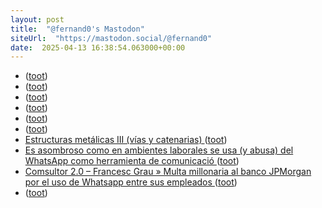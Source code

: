 ```yaml
---
layout: post
title:  "@fernand0's Mastodon"
siteUrl:  "https://mastodon.social/@fernand0"
date:  2025-04-13 16:38:54.063000+00:00
---
```

*  [ ](https://masto.es/@sebasesrad) ([toot](https://mastodon.social/@fernand0/114331637125049451))
*  [ ](https://mastodon.social/users/fernand0/statuses/114331635821323570/activity) ([toot](https://mastodon.social/users/fernand0/statuses/114331635821323570/activity))
*  [ ](https://mstdn.social/@ecosdelfuturo) ([toot](https://mastodon.social/@fernand0/114331622108897903))
*  [ ](https://mastodon.social/users/fernand0/statuses/114331619896108850/activity) ([toot](https://mastodon.social/users/fernand0/statuses/114331619896108850/activity))
*  [ ](https://mastodon.cl/@fSparza) ([toot](https://mastodon.social/@fernand0/114331619774232921))
*  [ ](https://mastodon.social/users/fernand0/statuses/114331616822964986/activity) ([toot](https://mastodon.social/users/fernand0/statuses/114331616822964986/activity))
*  [Estructuras metálicas III (vías y catenarias) ](https://arteyferrocarril.blogspot.com/2025/03/estructuras-metalicas-iii-vias-y.htm) ([toot](https://mastodon.social/@fernand0/114331544615017139))
*  [Es asombroso como en ambientes laborales se usa (y abusa) del WhatsApp como herramienta de comunicació ](https://mastodon.social/@fernand0/114331392952639721) ([toot](https://mastodon.social/@fernand0/114331392952639721))
*  [Comsultor 2.0 – Francesc Grau » Multa millonaria al banco JPMorgan por el uso de Whatsapp entre sus empleados ](https://blog.francescgrau.com/multa-millonaria-al-banco-jpmorgan-por-el-uso-de-whatsapp-entre-sus-empleado) ([toot](https://mastodon.social/@fernand0/114331388383277141))
*  [ ](https://mastodon.social/@vrruiz) ([toot](https://mastodon.social/@fernand0/114331377308134763))
